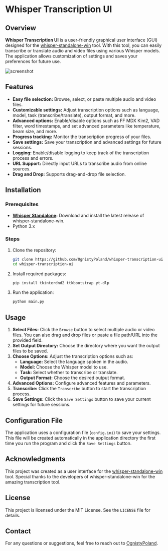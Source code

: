 # Whisper Transcription UI

## Overview

**Whisper Transcription UI** is a user-friendly graphical user interface (GUI) designed for the [whisper-standalone-win](https://github.com/Purfview/whisper-standalone-win) tool. With this tool, you can easily transcribe or translate audio and video files using various Whisper models. The application allows customization of settings and saves your preferences for future use.

![screenshot](https://i.imgur.com/ZGihUKE.png)

## Features

- **Easy file selection:** Browse, select, or paste multiple audio and video files.
- **Customizable settings:** Adjust transcription options such as language, model, task (transcribe/translate), output format, and more.
- **Advanced options:** Enable/disable options such as FF MDX Kim2, VAD filter, word timestamps, and set advanced parameters like temperature, beam size, and more.
- **Progress tracking:** Monitor the transcription progress of your files.
- **Save settings:** Save your transcription and advanced settings for future sessions.
- **Logging:** Enable/disable logging to keep track of the transcription process and errors.
- **URL Support:** Directly input URLs to transcribe audio from online sources.
- **Drag and Drop:** Supports drag-and-drop file selection.

## Installation

### Prerequisites
- **[Whisper Standalone](https://github.com/Purfview/whisper-standalone-win/releases):** Download and install the latest release of whisper-standalone-win.
- Python 3.x

### Steps

1. Clone the repository:
    ```sh
    git clone https://github.com/OgnistyPoland/whisper-transcription-ui.git
    cd whisper-transcription-ui
    ```

2. Install required packages:
    ```sh
    pip install tkinterdnd2 ttkbootstrap yt-dlp
    ```

3. Run the application:
    ```sh
    python main.py
    ```

## Usage

1. **Select Files:** Click the `Browse` button to select multiple audio or video files. You can also drag and drop files or paste a file path/URL into the provided field.
2. **Set Output Directory:** Choose the directory where you want the output files to be saved.
3. **Choose Options:** Adjust the transcription options such as:
   - **Language:** Select the language spoken in the audio.
   - **Model:** Choose the Whisper model to use.
   - **Task:** Select whether to transcribe or translate.
   - **Output Format:** Choose the desired output format.
4. **Advanced Options:** Configure advanced features and parameters.
5. **Transcribe:** Click the `Transcribe` button to start the transcription process.
6. **Save Settings:** Click the `Save Settings` button to save your current settings for future sessions.

## Configuration File

The application uses a configuration file (`config.ini`) to save your settings. This file will be created automatically in the application directory the first time you run the program and click the `Save Settings` button.

## Acknowledgments

This project was created as a user interface for the [whisper-standalone-win](https://github.com/Purfview/whisper-standalone-win) tool. Special thanks to the developers of whisper-standalone-win for the amazing transcription tool.

## License

This project is licensed under the MIT License. See the `LICENSE` file for details.

## Contact

For any questions or suggestions, feel free to reach out to [OgnistyPoland](https://github.com/OgnistyPoland).
